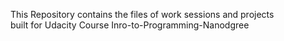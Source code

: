 This Repository contains the files of work sessions and projects<br>
built for Udacity Course Inro-to-Programming-Nanodgree
